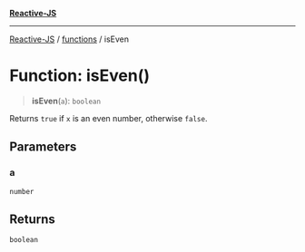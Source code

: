 [**Reactive-JS**](../../README.md)

***

[Reactive-JS](../../README.md) / [functions](../README.md) / isEven

# Function: isEven()

> **isEven**(`a`): `boolean`

Returns `true` if `x` is an even number, otherwise `false`.

## Parameters

### a

`number`

## Returns

`boolean`
